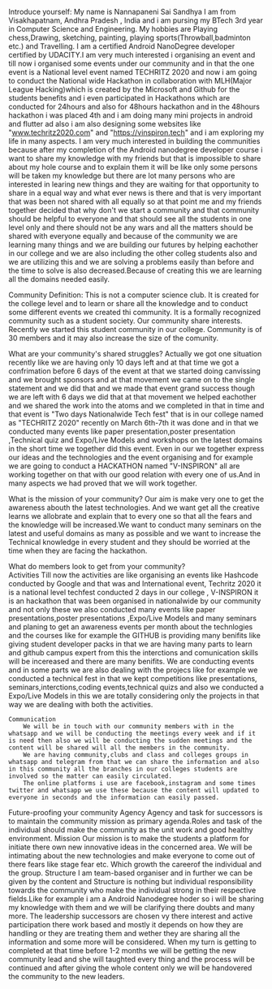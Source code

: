 Introduce yourself:
	My name is Nannapaneni Sai Sandhya
	I am from Visakhapatnam, Andhra Pradesh , India and i am pursing my BTech 3rd year in Computer Science and Engineering.
My hobbies are Playing chess,Drawing, sketching, painting, playing sports(Throwball,badminton etc.) and Travelling.
 	I am a certified Android NanoDegree developer certified by UDACITY.I am very much interested i organising an event and till now i organised some events under our community and in that the one event is a National level event named TECHRITZ 2020 and now i am going to conduct the National wide Hackathon in collaboration with MLH(Major League Hacking)which is created by the Microsoft and Github for the students benefits and i even participated in Hackathons which are conducted for 24hours and also for 48hours hackathon and in the 48hours hackathon i was placed 4th and i am doing many mini projects in android and flutter ad also i am also designing some websites like "www.techritz2020.com" and "https://vinspiron.tech" and i am exploring my life in many aspects.
 	I am very much interested in building the communities because after my completion of the Android nanodegree developer course i want to share my knowledge with my friends but that is impossible to share about my hole course and to explain them it will be like only some persons will be taken my knowledge but there are lot many persons who are interested in learing new things and they are waiting for that opportunity to share in a equal way and what ever news is there and that is very important that was been not shared with all equally so at that point me and my friends together decided that why don't we start a community and that community should be helpful to everyone and that should see all the students in one level only and there should not be any wars and all the matters should be shared with everyone equally and because of the community we are learning many things and we are building our futures by helping eachother in our college and we are also including the other colleg students also and we are utilizing this and we are solving a problems easily than before and the time to solve is also decreased.Because of creating this we are learning all the domains needed easily.


Community Definition:
This is not a computer science club. It is created for the college level and to learn or share all the knowledge and to conduct some different events we created thi community.
It is a formally recognized community such as a student society.
Our community share interests.
Recently we started this student community in our college.
Community is of 30 members and it may also increase the size of the comunity.


What are your community's shared struggles?
	Actually we got one situation recently like we are having only 10 days left and at that time we got a confrimation before 6 days of the event at that we started doing canvissing and we brought sponsors and at that movement we came on to the single statement and we did that and we made that event grand success though we are left with 6 days we did that at that movement we helped eachother and we shared the work into the atoms and we completed in that in time and that event is "Two days Nationalwide Tech fest" that is in our college named as "TECHRITZ 2020" recently on March 6th-7th it was done and in that we conducted many events like paper presentation,poster presentation ,Technical quiz and Expo/Live Models and workshops on the latest domains in the short time we together did this event. Even in our we together express our ideas and the technologies and the event organising and for example we are going to conduct a HACKATHON named "V-INSPIRON" all are working together on that with our good relation with every one of us.And in many aspects we had proved that we will work together.


What is the mission of your community?
	Our aim is make very one to get the awareness abouth the latest technologies. And we want get all the creative learns we allobrate and explain that to every one so that all the fears and the knowledge will be increased.We want to conduct many seminars on the latest and useful domains as many as possible and we want to increase the Technical knowledge in every student and they should be worried at the time when they are facing the hackathon.


What do members look to get from your community?  	    
	Activities
		Till now the activities are like organising an events like Hashcode conducted by Google and that was and International event, Techritz 2020 it is a national level techfest conducted 2 days in our college , V-INSPIRON it is an hackathon that was been organised in nationalwide by our community and not only these we also conducted many events like paper presentations,poster presentations ,Expo/Live Models and many seminars and planing to get an awareness events per month about the technlogies and the courses like for example the GITHUB is providing many benifits like giving student developer packs in that we are having many parts to learn and github campus expert from this the interctions and comunication skills will be incereased and there are many benifits.
		We are conducting events and in some parts we are also dealing with the projecs like for example we conducted a technical fest in that we kept competitions like presentations, seminars,interctions,coding events,technical quizs and also we conducted a Expo/Live Models in this we are totally considering only the projects in that way we are dealing with both the activities.
		
		
	Communication
		We will be in touch with our community members with in the whatsapp and we will be conducting the meetings every week and if it is need then also we will be conducting the sudden meetings and the content will be shared will all the members in the community.
		We are having community,clubs and class and colleges groups in whatsapp and telegram from that we can share the information and also in this community all the branches in our colleges students are involved so the matter can easily circulated.
		The online platforms i use are facebook,instagram and some times twitter and whatsapp we use these because the content will updated to everyone in seconds and the information can easily passed.
 
	

Future-proofing your community
	Agency
		Agency and task for successors is to maintain the community mission as primary agenda.Roles and task of the individual should make the community as the unit work and good healthy environment.
	Mission
		Our mission is to make the students a platform for initiate there own  new innovative ideas in the concerned area. We will be intimating about the new technologies and make everyone to come out of there fears like stage fear etc. Which growth the careerof the individual and the group.
	Structure
		I am team-based organiser and in further we can be given by the content and Structure is nothing but individual responsibility towards the community who make the individual strong in their respective fields.Like for example i am a Android Nanodegree hoder so i will be sharing my knowledge with them and we will be clarifying there doubts and many more.
		The leadership successors are chosen vy there interest and active participation there work based and mostly it depends on how they are handling or they are treating them and wether they are sharing all the information and some more will be considered.
		When my turn is getting to completed at that time before 1-2 months we will be getting the new community lead and she will taughted every thing and the process will be continued and after giving the whole content only we will be handovered the community to the new leaders.
